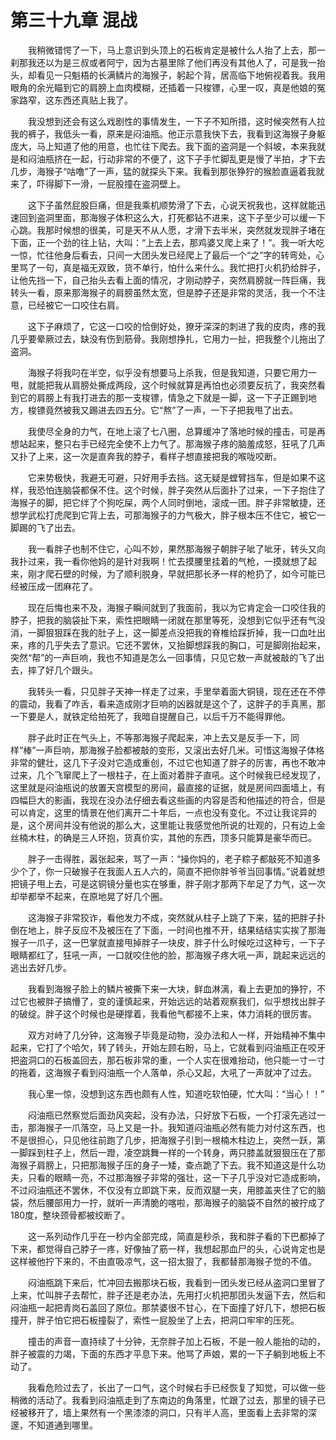 # 第三十九章 混战


　　我稍微错愕了一下，马上意识到头顶上的石板肯定是被什么人抬了上去，那一刹那我还以为是三叔或者阿宁，因为古墓里除了他们再没有其他人了，可是我一抬头，却看见一只魁梧的长满鳞片的海猴子，躬起个背，居高临下地俯视着我。我用眼角的余光瞄到它的肩膀上血肉模糊，还插着一只梭镖，心里一叹，真是他娘的冤家路窄，这东西还真贴上我了。

　　我没想到还会有这么戏剧性的事情发生，一下子不知所措，这时候突然有人拉我的裤子，我低头一看，原来是闷油瓶。他正示意我快下去，我看到这海猴子身躯庞大，马上知道了他的用意，也忙往下爬去。我下面的盗洞是一个斜坡，本来我就是和闷油瓶挤在一起，行动非常的不便了，这下子手忙脚乱更是慢了半拍，才下去几步，海猴子“咕噜”了一声，猛的就探头下来。我看到那张狰狞的猴脸直逼着我就来了，吓得脚下一滑，一屁股撞在盗洞壁上。

　　这下子虽然屁股巨痛，但是我乘机顺势滑了下去，心说天祝我也，这样就能迅速回到盗洞里面，那海猴子体积这么大，打死都钻不进来，这下子至少可以缓一下心跳。我那时候想的很美，可是天不从人愿，才滑下去半米，突然就发现胖子堵在下面，正一个劲的往上钻，大叫：“上去上去，那鸡婆又爬上来了！”。我一听大吃一惊，忙往他身后看去，只间一大团头发已经爬上了最后一个“之”字的转弯处，心里骂了一句，真是福无双致，货不单行，怕什么来什么。我忙把打火机扔给胖子，让他先挡一下，自己抬头去看上面的情况，才刚动脖子，突然肩膀就一阵巨痛，我转头一看，原来那海猴子的肩膀虽然太宽，但是脖子还是非常的灵活，我一个不注意，已经被它一口咬住右肩。

　　这下子麻烦了，它这一口咬的恰倒好处，獠牙深深的刺进了我的皮肉，疼的我几乎要晕厥过去，缺没有伤到筋骨。我刚想挣扎，它用力一扯，把我整个儿拖出了盗洞。

　　海猴子将我叼在半空，似乎没有想要马上杀我，但是我知道，只要它用力一甩，就能把我从肩膀处撕成两段，这个时候就算是再怕也必须要反抗了，我突然看到它的肩膀上有我打进去的那一支梭镖，情急之下就是一脚，这一下子正踢到地方，梭镖竟然被我又踢进去四五分。它“熬”了一声，一下子把我甩了出去。

　　我使尽全身的力气，在地上滚了七八圈，总算缓冲了落地时候的撞击，可是再想站起来，整只右手已经完全使不上力气了。那海猴子疼的脑羞成怒，狂吼了几声又扑了上来，这一次是直奔我的脖子，看样子想直接把我的喉咙咬断。

　　它来势极快，我避无可避，只好用手去挡。这无疑是螳臂挡车，但是如果不这样，我恐怕连脑袋都保不住。这个时候，胖子突然从后面扑了过来，一下子抱住了海猴子的脚，把它绊了个狗吃屎，两个人同时倒地，滚成一团。胖子非常敏捷，还想学武松打虎爬到它背上去，可那海猴子的力气极大，胖子根本压不住它，被它一脚踢的飞了出去。

　　我一看胖子也制不住它，心叫不妙，果然那海猴子朝胖子呲了呲牙，转头又向我扑过来，我一看你他妈的是针对我啊！忙去摸腰里挂着的气枪，一摸就想了起来，刚才爬石壁的时候，为了顺利脱身，早就把那长矛一样的枪扔了，如今可能已经被压成一团麻花了。

　　现在后悔也来不及，海猴子瞬间就到了我面前，我以为它肯定会一口咬住我的脖子，把我的脑袋扯下来，索性把眼睛一闭就在那里等死，没想到它似乎还有气没消，一脚狠狠踩在我的肚子上，这一脚差点没把我的脊椎给踩折掉，我一口血吐出来，疼的几乎失去了意识。它还不罢休，又抬脚想踩我的胸口，可是脚刚抬起来，突然“帮”的一声巨响，我也不知道是怎么一回事情，只见它敖一声就被敲的飞了出去，摔了好几个跟头。

　　我转头一看，只见胖子天神一样走了过来，手里举着面大铜镜，现在还在不停的震动，我看了咋舌，看来造成刚才巨响的凶器就是这个了，这胖子的手真黑，那一下要是人，就铁定给拍死了，我暗自提醒自己，以后千万不能得罪他。

　　胖子此时正在气头上，不等那海猴子爬起来，冲上去又是反手一下，同样“棒”一声巨响，那海猴子脸都被敲的变形，又滚出去好几米。可惜这海猴子体格非常的健壮，这几下子没对它造成重创，不过它也知道了胖子的厉害，再也不敢冲过来，几个飞窜爬上了一根柱子，在上面对着胖子直吼。这个时候我已经发现了，这里就是闷油瓶说的放置天宫模型的房间，最直接的证据，就是房间四面墙上，有四幅巨大的影画，我现在没办法仔细去看这些画的内容是否和他描述的符合，但是可以肯定，这里的情景在他们离开二十年后，一点也没有变化。不过让我诧异的是，这个房间并没有他说的那么大，这里能让我感觉他所说的壮观的，只有边上金丝楠木柱，的确是三人环抱，货真价实，其他的东西，顶多只能算是豪华而已。

　　胖子一击得胜，嚣张起来，骂了一声：“操你妈的，老子粽子都敲死不知道多少个了，你一只破猴子在我面人五人六的，简直不把你胖爷爷当回事情。”说着就想把镜子甩上去，可是这铜镜分量也实在够重，胖子刚才那两下牟足了力气，这一次却举都举不起来，在原地晃了好几个圈。

　　这海猴子非常狡诈，看他发力不成，突然就从柱子上跳了下来，猛的把胖子扑倒在地上，胖子反应不及被压在了下面，一时间也推不开，结果结结实实挨了那海猴子一爪子，这一巴掌就直接甩掉胖子一块皮，胖子什么时候吃过这种亏，一下子眼睛都红了，狂吼一声，一口就咬住他的脸，那海猴子疼大吼一声，跳起来远远的逃出去好几步。

　　我看到海猴子脸上的鳞片被撕下来一大块，鲜血淋漓，看上去更加的狰狞，不过它也被胖子搞懵了，变的谨慎起来，开始远远的站着观察我们，似乎想找出胖子的破绽。胖子这个时候也是硬撑着，我看他气都接不上来，体力消耗的很厉害。

　　双方对峙了几分钟，这海猴子毕竟是动物，没办法和人一样，开始精神不集中起来，它打了个哈欠，转了转头，开始左顾右盼，马上，它就看到闷油瓶正在咬牙把盗洞口的石板盖回去，那石板非常的重，一个人实在很难抬动，他只能一寸一寸的拖着，这海猴子看到闷油瓶一个人落单，杀心又起，大吼了一声就冲了过去。

　　我心里一惊，没想到这东西也颇有人性，知道吃软怕硬，忙大叫：“当心！！”

　　闷油瓶已然察觉后面劲风突起，没有办法，只好放下石板，一个打滚先逃过一击，那海猴子一爪落空，马上又是一扑。我知道闷油瓶必然有能力对付这东西，也不是很担心，只见他往前跑了几步，把海猴子引到一根楠木柱边上，突然一跃，第一脚踩到柱子上，然后一蹬，凌空跳舞一样的一个转身，两只膝盖就狠狠压在了那海猴子肩膀上，只把那海猴子压的身子一矮，查点跪了下去。我不知道这是什么功夫，只看的眼睛一亮，不过那海猴子非常的强壮，这一下子几乎没对它造成影响，不过闷油瓶还不罢休，不仅没有立即跳下来，反而双腿一夹，用膝盖夹住了它的脑袋，然后腰部用力一拧，就听一声清脆的喀啦，那海猴子的脑袋不自然的被拧成了180度，整块颈骨都被绞断了。

　　这一系列动作几乎在一秒内全部完成，简直是秒杀，我和胖子看的下巴都掉了下来，都觉得自己脖子一疼，好像抽了筋一样，我想起那血尸的头，心说肯定也是这样被他拧下来的，不由直吸凉气，这一招太狠了，我都替那海猴子觉的不值。

　　闷油瓶跳下来后，忙冲回去搬那块石板，我看到一团头发已经从盗洞口里冒了上来，忙叫胖子去帮忙，胖子还是老办法，先用打火机把那团头发逼下去，然后和闷油瓶一起把青岗石盖回了原位。那禁婆很不甘心，在下面撞了好几下，想把石板撞开，胖子怕它把石板撞裂了，索性一屁股坐了上去，把洞口牢牢的压死。

　　撞击的声音一直持续了十分钟，无奈胖子加上石板，不是一般人能抬的动的，胖子被震的力竭，下面的东西才平息下来。他骂了声娘，累的一下子躺到地板上不动了。

　　我看危险过去了，长出了一口气，这个时候右手已经恢复了知觉，可以做一些稍微的活动了。我看到闷油瓶走到了东南边的角落里，忙跟了过去，那里的镜子已经被移开了，墙上果然有一个黑漆漆的洞口，只有半人高，里面看上去非常的深邃，不知道通到哪里。

